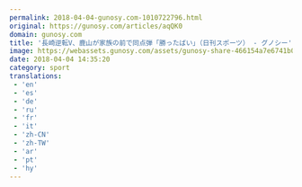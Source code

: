 ```yaml
---
permalink: 2018-04-04-gunosy.com-1010722796.html
original: https://gunosy.com/articles/aqQK0
domain: gunosy.com
title: '長崎逆転V、鹿山が家族の前で同点弾「勝ったばい」（日刊スポーツ） - グノシー'
image: https://webassets.gunosy.com/assets/gunosy-share-466154a7e6741b0dbc8895ceff97e34818892a0e7dbc05d641d2606f8820dd35.jpg
date: 2018-04-04 14:35:20
category: sport
translations: 
 - 'en'
 - 'es'
 - 'de'
 - 'ru'
 - 'fr'
 - 'it'
 - 'zh-CN'
 - 'zh-TW'
 - 'ar'
 - 'pt'
 - 'hy'
---
```


